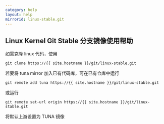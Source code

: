 ```yaml
---
category: help
layout: help
mirrorid: linux-stable.git
---
```


## Linux Kernel Git Stable 分支镜像使用帮助

如需克隆 linux 代码，使用

```
git clone https://{{ site.hostname }}/git/linux-stable.git
```

若要将 tuna mirror 加入已有代码库，可在已有仓库中运行

```
git remote add tuna https://{{ site.hostname }}/git/linux-stable.git
```

或运行

```
git remote set-url origin https://{{ site.hostname }}/git/linux-stable.git
```

将默认上游设置为 TUNA 镜像

